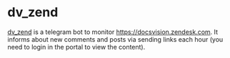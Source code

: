 # dv_zend
[dv_zend](https://t.me/dv_zend) is a telegram bot to monitor https://docsvision.zendesk.com. 
It informs about new comments and posts via sending links each hour (you need to login in the portal to view the content).

